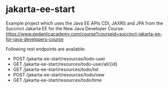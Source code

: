 
# jakarta-ee-start

Example project which uses the Java EE APIs CDI, JAXRS and JPA from the Succinct Jakarta EE for the New Java Developer Course: 
https://www.pedanticacademy.com/course?courseid=succinct-jakarta-ee-for-java-developers-course


Following rest endpoints are available: 

- POST	/jakarta-ee-start/resources/todo-user
- GET	/jakarta-ee-start/resources/todo-user/all/{id}
- GET	/jakarta-ee-start/resources/todo/list
- POST	/jakarta-ee-start/resources/todo/new
- GET	/jakarta-ee-start/resources/todo/time





